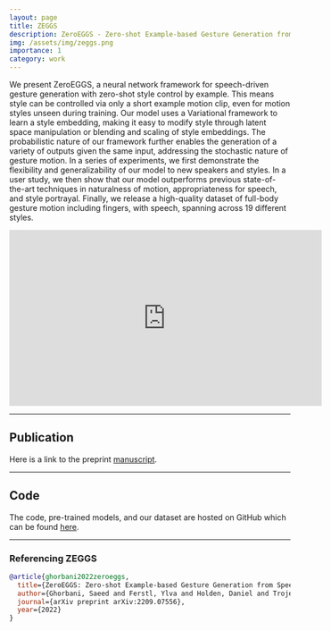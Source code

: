 ```yaml
---
layout: page
title: ZEGGS
description: ZeroEGGS - Zero-shot Example-based Gesture Generation from Speech
img: /assets/img/zeggs.png
importance: 1
category: work
---
```


We present ZeroEGGS, a neural network framework for speech-driven gesture generation with zero-shot style control by example. This means style can be controlled via only a short example motion clip, even for motion styles unseen during training. Our model uses a Variational framework to learn a style embedding, making it easy to modify style through latent space manipulation or blending and scaling of style embeddings. The probabilistic nature of our framework further enables the generation of a variety of outputs given the same input, addressing the stochastic nature of gesture motion. In a series of experiments, we first demonstrate the flexibility and generalizability of our model to new speakers and styles. In a user study, we then show that our model outperforms previous state-of-the-art techniques in naturalness of motion, appropriateness for speech, and style portrayal. Finally, we release a high-quality dataset of full-body gesture motion including fingers, with speech, spanning across 19 different styles.


<div class="row justify-content-sm-center">
    <iframe width="560" height="315" src="https://www.youtube.com/embed/YFg7QKWkjwQ" frameborder="0" allow="accelerometer; autoplay; clipboard-write; encrypted-media; gyroscope; picture-in-picture" allowfullscreen></iframe>
</div>

---

## Publication
Here is a link to the preprint [manuscript](https://onlinelibrary.wiley.com/doi/full/10.1111/cgf.14734).

---

## Code
The code, pre-trained models, and our dataset are hosted on GitHub which can be found [here](https://github.com/ubisoft/ubisoft-laforge-ZeroEGGS).

---

### Referencing ZEGGS
```bibtex
@article{ghorbani2022zeroeggs,
  title={ZeroEGGS: Zero-shot Example-based Gesture Generation from Speech},
  author={Ghorbani, Saeed and Ferstl, Ylva and Holden, Daniel and Troje, Nikolaus F and Carbonneau, Marc-Andr{\'e}},
  journal={arXiv preprint arXiv:2209.07556},
  year={2022}
}
```